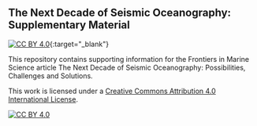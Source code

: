 ## The Next Decade of Seismic Oceanography: Supplementary Material

[![CC BY 4.0][cc-by-shield]][cc-by]{:target="_blank"}

This repository contains supporting information for the Frontiers in Marine Science article The Next Decade of Seismic Oceanography: Possibilities, Challenges and Solutions.

This work is licensed under a
[Creative Commons Attribution 4.0 International License][cc-by].

[![CC BY 4.0][cc-by-image]][cc-by]

[cc-by]: http://creativecommons.org/licenses/by/4.0/
[cc-by-image]: https://i.creativecommons.org/l/by/4.0/88x31.png
[cc-by-shield]: https://img.shields.io/badge/License-CC%20BY%204.0-lightgrey.svg
